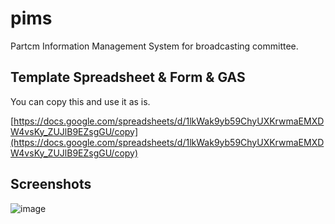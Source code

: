 # pims
Partcm Information Management System for broadcasting committee.

## Template Spreadsheet & Form & GAS
You can copy this and use it as is.

[https://docs.google.com/spreadsheets/d/1lkWak9yb59ChyUXKrwmaEMXDW4vsKy_ZUJlB9EZsgGU/copy](https://docs.google.com/spreadsheets/d/1lkWak9yb59ChyUXKrwmaEMXDW4vsKy_ZUJlB9EZsgGU/copy)

## Screenshots
![image](https://user-images.githubusercontent.com/80267487/190848894-1226f948-04b8-4c84-bd79-08ff4e07f495.png)
